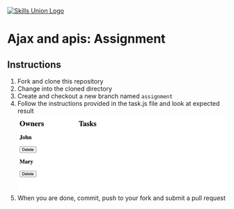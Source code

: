 [<img src="images/su-logo.png" alt="Skills Union Logo" height="80px" />](https://www.skillsunion.com/)

# Ajax and apis: Assignment

## Instructions

1. Fork and clone this repository
2. Change into the cloned directory
3. Create and checkout a new branch named `assignment`
4. Follow the instructions provided in the task.js file and look at expected result <img src="tasks-example.gif" alt="Example" />
5. When you are done, commit, push to your fork and submit a pull request
